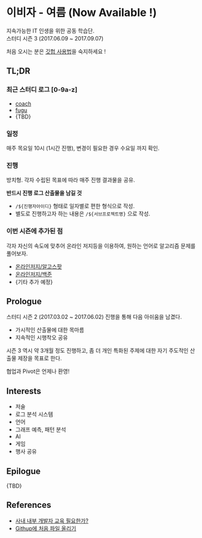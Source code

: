 # 이비자 - 여름 (Now Available !)

지속가능한 IT 인생을 위한 공동 학습단.  
스터디 시즌 3 (2017.06.09 ~ 2017.09.07)

처음 오시는 분은 [깃헙 사용법](#references)을 숙지하세요 ! 

##  TL;DR

### 최근 스터디 로그 [0-9a-z]

* [coach](Coach/Studylog/2017-06-15.md)
* [fugu](fugu/Studylog/2017.06.15.fugu.md)
* {TBD}

### 일정

매주 목요일 10시 (1시간 진행), 변경이 필요한 경우 수요일 까지 확인.

### 진행

방치형. 각자 수립된 목표에 따라 매주 진행 결과물을 공유.

__반드시 진행 로그 산출물을 남길 것__

* `/${진행자아이디}` 형태로 일자별로 편한 형식으로 작성.
* 별도로 진행하고자 하는 내용은 `/${서브프로젝트명}` 으로 작성.


### 이번 시즌에 추가된 점

각자 자신의 속도에 맞추어 온라인 저지등을 이용하여, 원하는 언어로 알고리즘 문제를 풀어보자.
* [온라인저지/알고스팟](https://algospot.com/judge/problem/list/)
* [온라인저지/백준](https://www.acmicpc.net/)
* {기타 추가 예정}

## Prologue

스터디 시즌 2 (2017.03.02 ~ 2017.06.02)  진행을 통해 다음 아쉬움을 남겼다.

* 가시적인 산출물에 대한 목마름
* 지속적인 시행착오 공유

시즌 3 역시 약 3개월 정도 진행하고, 좀 더 개인 특화된 주제에 대한 자기 주도적인 산출물 제장을 목표로 한다.

협업과 Pivot은 언제나 환영!

## Interests

* 저술
* 로그 분석 시스템
* 언어
* 그래프 예측, 패턴 분석
* AI
* 게임
* 행사 공유

## Epilogue

{TBD}

## References

* [사내 내부 개발자 교육 필요한가?](http://blog.hkwon.me/developer-education/)
* [Githup에 처음 파일 올리기](http://emflant.tistory.com/123)
